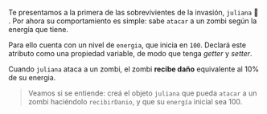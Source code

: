 Te presentamos a la primera de las sobrevivientes de la invasión, `juliana` :raising_hand: . Por ahora su comportamiento es simple: sabe `atacar` a un zombi según la energía que tiene.

Para ello cuenta con un nivel de `energia`, que inicia en `100`. Declará este atributo como una propiedad variable, de modo que tenga _getter_ y _setter_.

Cuando `juliana` ataca a un zombi, el zombi **recibe daño** equivalente al 10% de su energia.

> Veamos si se entiende: creá el objeto `juliana` que pueda `atacar` a un zombi haciéndolo `recibirDanio`, y que su `energía` inicial sea 100.